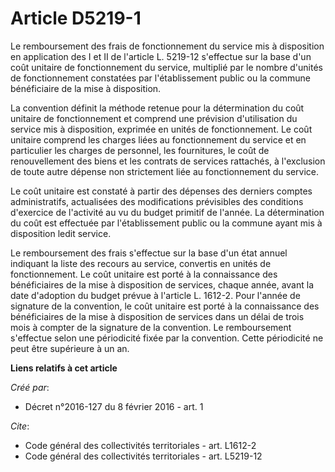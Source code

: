 # Article D5219-1

Le remboursement des frais de fonctionnement du service mis à disposition en application des I et II de l'article L. 5219-12
s'effectue sur la base d'un coût unitaire de fonctionnement du service, multiplié par le nombre d'unités de fonctionnement
constatées par l'établissement public ou la commune bénéficiaire de la mise à disposition.

La convention définit la méthode retenue pour la détermination du coût unitaire de fonctionnement et comprend une prévision
d'utilisation du service mis à disposition, exprimée en unités de fonctionnement. Le coût unitaire comprend les charges liées
au fonctionnement du service et en particulier les charges de personnel, les fournitures, le coût de renouvellement des biens
et les contrats de services rattachés, à l'exclusion de toute autre dépense non strictement liée au fonctionnement du
service.

Le coût unitaire est constaté à partir des dépenses des derniers comptes administratifs, actualisées des modifications
prévisibles des conditions d'exercice de l'activité au vu du budget primitif de l'année. La détermination du coût est
effectuée par l'établissement public ou la commune ayant mis à disposition ledit service.

Le remboursement des frais s'effectue sur la base d'un état annuel indiquant la liste des recours au service, convertis en
unités de fonctionnement. Le coût unitaire est porté à la connaissance des bénéficiaires de la mise à disposition de
services, chaque année, avant la date d'adoption du budget prévue à l'article L. 1612-2. Pour l'année de signature de la
convention, le coût unitaire est porté à la connaissance des bénéficiaires de la mise à disposition de services dans un délai
de trois mois à compter de la signature de la convention. Le remboursement s'effectue selon une périodicité fixée par la
convention. Cette périodicité ne peut être supérieure à un an.

**Liens relatifs à cet article**

_Créé par_:

  - Décret n°2016-127 du 8 février 2016 - art. 1

_Cite_:

  - Code général des collectivités territoriales - art. L1612-2
  - Code général des collectivités territoriales - art. L5219-12
